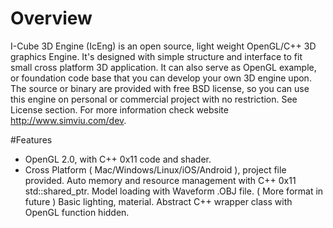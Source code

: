 # Overview
I-Cube 3D Engine (IcEng) is an open source, light weight OpenGL/C++ 3D graphics Engine. It's designed with simple structure and interface to fit small cross platform 3D application. It can also serve as OpenGL example, or foundation code base that you can develop your own 3D engine upon.
The source or binary are provided with free BSD license, so you can use this engine on personal or commercial project with no restriction. See License section.
For more information check website http://www.simviu.com/dev.

#Features
* OpenGL 2.0, with C++ 0x11 code and shader.
* Cross Platform ( Mac/Windows/Linux/iOS/Android ), project file provided.
Auto memory and resource management with C++ 0x11 std::shared_ptr.
Model loading with Waveform .OBJ file. ( More format in future )
Basic lighting, material.
Abstract C++ wrapper class with OpenGL function hidden.
